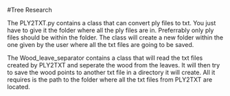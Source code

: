 #Tree Research

The PLY2TXT.py contains a class that can convert ply files to txt. You just have to give it the folder where 
all the ply files are in. Preferrably only ply files should be within the folder. 
The class will create a new folder within the one given by the user where all the txt files are going to be saved.

The Wood_leave_separator contains a class that will read the txt files created by PLY2TXT and seperate the wood from the leaves. It will then try to save the wood points to another txt file in a directory it will create. All it requires is the path to the folder where all the txt files from PLY2TXT are located. 


